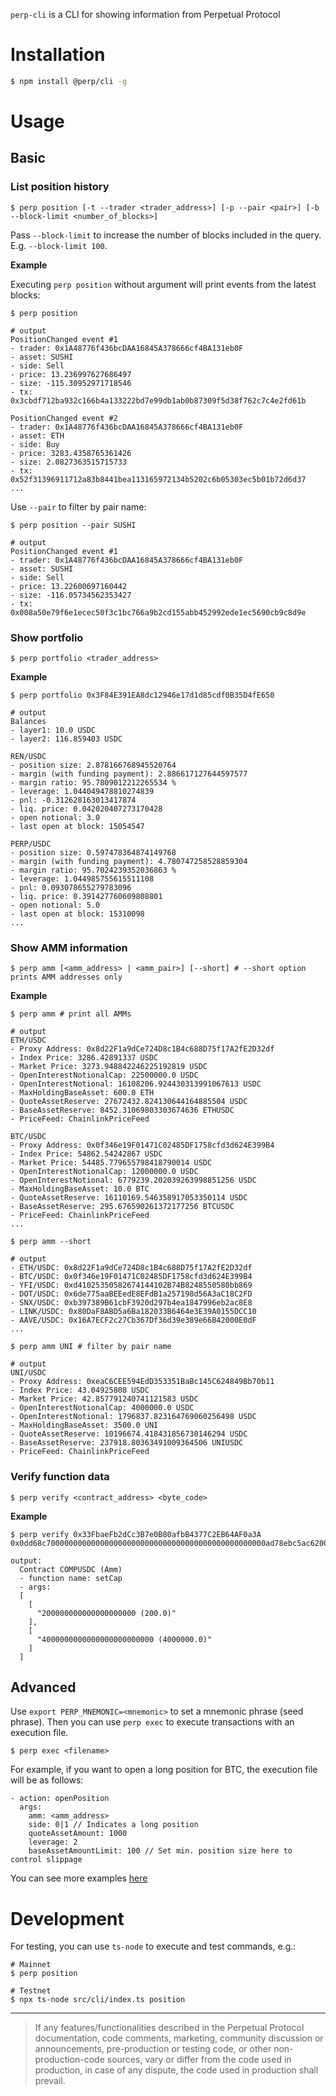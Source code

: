 `perp-cli` is a CLI for showing information from Perpetual Protocol

# Installation

```bash
$ npm install @perp/cli -g
```
# Usage

## Basic

### List position history

```shell
$ perp position [-t --trader <trader_address>] [-p --pair <pair>] [-b --block-limit <number_of_blocks>]
```
Pass `--block-limit` to increase the number of blocks included in the query. E.g. `--block-limit 100`.

**Example**

Executing `perp position` without argument will print events from the latest blocks:
```shell
$ perp position

# output
PositionChanged event #1
- trader: 0x1A48776f436bcDAA16845A378666cf4BA131eb0F
- asset: SUSHI
- side: Sell
- price: 13.236997627686497
- size: -115.30952971718546
- tx: 0x3cbdf712ba932c166b4a133222bd7e99db1ab0b87309f5d38f762c7c4e2fd61b

PositionChanged event #2
- trader: 0x1A48776f436bcDAA16845A378666cf4BA131eb0F
- asset: ETH
- side: Buy
- price: 3283.4358765361426
- size: 2.0827363515715733
- tx: 0x52f31396911712a83b8441bea113165972134b5202c6b05303ec5b01b72d6d37
...
```

Use `--pair` to filter by pair name:

```shell
$ perp position --pair SUSHI

# output
PositionChanged event #1
- trader: 0x1A48776f436bcDAA16845A378666cf4BA131eb0F
- asset: SUSHI
- side: Sell
- price: 13.22600697160442
- size: -116.05734562353427
- tx: 0x008a50e79f6e1ecec50f3c1bc766a9b2cd155abb452992ede1ec5690cb9c8d9e
```
### Show portfolio
```
$ perp portfolio <trader_address>
```

**Example**

```shell
$ perp portfolio 0x3F84E391EA8dc12946e17d1d85cdf0B35D4fE650

# output
Balances
- layer1: 10.0 USDC
- layer2: 116.859403 USDC

REN/USDC
- position size: 2.878166768945520764
- margin (with funding payment): 2.886617127644597577
- margin ratio: 95.7809012212265534 %
- leverage: 1.044049478810274839
- pnl: -0.312628163013417874
- liq. price: 0.042020407273170428
- open notional: 3.0
- last open at block: 15054547

PERP/USDC
- position size: 0.597478364874149768
- margin (with funding payment): 4.780747258528859304
- margin ratio: 95.7024239352036863 %
- leverage: 1.044985755615511108
- pnl: 0.093078655279783096
- liq. price: 0.391427760609808801
- open notional: 5.0
- last open at block: 15310098
...
```
### Show AMM information

```
$ perp amm [<amm_address> | <amm_pair>] [--short] # --short option prints AMM addresses only
```

**Example**
```shell
$ perp amm # print all AMMs

# output
ETH/USDC
- Proxy Address: 0x8d22F1a9dCe724D8c1B4c688D75f17A2fE2D32df
- Index Price: 3286.42891337 USDC
- Market Price: 3273.948842246225192819 USDC
- OpenInterestNotionalCap: 22500000.0 USDC
- OpenInterestNotional: 16108206.924430313991067613 USDC
- MaxHoldingBaseAsset: 600.0 ETH
- QuoteAssetReserve: 27672432.824130644164885504 USDC
- BaseAssetReserve: 8452.31069803303674636 ETHUSDC
- PriceFeed: ChainlinkPriceFeed

BTC/USDC
- Proxy Address: 0x0f346e19F01471C02485DF1758cfd3d624E399B4
- Index Price: 54862.54242867 USDC
- Market Price: 54485.779655798418790014 USDC
- OpenInterestNotionalCap: 12000000.0 USDC
- OpenInterestNotional: 6779239.202039263998851256 USDC
- MaxHoldingBaseAsset: 10.0 BTC
- QuoteAssetReserve: 16110169.546358917053350114 USDC
- BaseAssetReserve: 295.676590261372177256 BTCUSDC
- PriceFeed: ChainlinkPriceFeed
...
```

```shell
$ perp amm --short

# output
- ETH/USDC: 0x8d22F1a9dCe724D8c1B4c688D75f17A2fE2D32df
- BTC/USDC: 0x0f346e19F01471C02485DF1758cfd3d624E399B4
- YFI/USDC: 0xd41025350582674144102B74B8248550580bb869
- DOT/USDC: 0x6de775aaBEEedE8EFdB1a257198d56A3aC18C2FD
- SNX/USDC: 0xb397389B61cbF3920d297b4ea1847996eb2ac8E8
- LINK/USDC: 0x80DaF8ABD5a6Ba182033B6464e3E39A0155DCC10
- AAVE/USDC: 0x16A7ECF2c27Cb367Df36d39e389e66B42000E0dF
...
```

```shell
$ perp amm UNI # filter by pair name

# output
UNI/USDC
- Proxy Address: 0xeaC6CEE594EdD353351BaBc145C624849Bb70b11
- Index Price: 43.04925808 USDC
- Market Price: 42.857791240741121583 USDC
- OpenInterestNotionalCap: 4000000.0 USDC
- OpenInterestNotional: 1796837.823164769060256498 USDC
- MaxHoldingBaseAsset: 3500.0 UNI
- QuoteAssetReserve: 10196674.418431856730146294 USDC
- BaseAssetReserve: 237918.80363491009364506 UNIUSDC
- PriceFeed: ChainlinkPriceFeed

```

### Verify function data

```shell
$ perp verify <contract_address> <byte_code>
```

**Example**
```shell
$ perp verify 0x33FbaeFb2dCc3B7e0B80afbB4377C2EB64AF0a3A 0x0dd68c7000000000000000000000000000000000000000000000000ad78ebc5ac6200000000000000000000000000000000000000000000000034f086f3b33b684000000

output:
  Contract COMPUSDC (Amm)
  - function name: setCap
  - args:
  [
    [
      "200000000000000000000 (200.0)"
    ],
    [
      "4000000000000000000000000 (4000000.0)"
    ]
  ]
```

## Advanced

Use `export PERP_MNEMONIC=<mnemonic>` to set a mnemonic phrase (seed phrase). Then you can use `perp exec` to execute transactions with an execution file.

```shell
$ perp exec <filename>
```

For example, if you want to open a long position for BTC, the execution file will be as follows:

```
- action: openPosition
  args:
    amm: <amm_address>
    side: 0|1 // Indicates a long position
    quoteAssetAmount: 1000
    leverage: 2
    baseAssetAmountLimit: 100 // Set min. position size here to control slippage
```

You can see more examples [here](src/exec/template)

# Development

For testing, you can use `ts-node` to execute and test commands, e.g.:

```shell
# Mainnet
$ perp position

# Testnet
$ npx ts-node src/cli/index.ts position
```


---

> If any features/functionalities described in the Perpetual Protocol documentation, code comments, marketing, community discussion or announcements, pre-production or testing code, or other non-production-code sources, vary or differ from the code used in production, in case of any dispute, the code used in production shall prevail.

